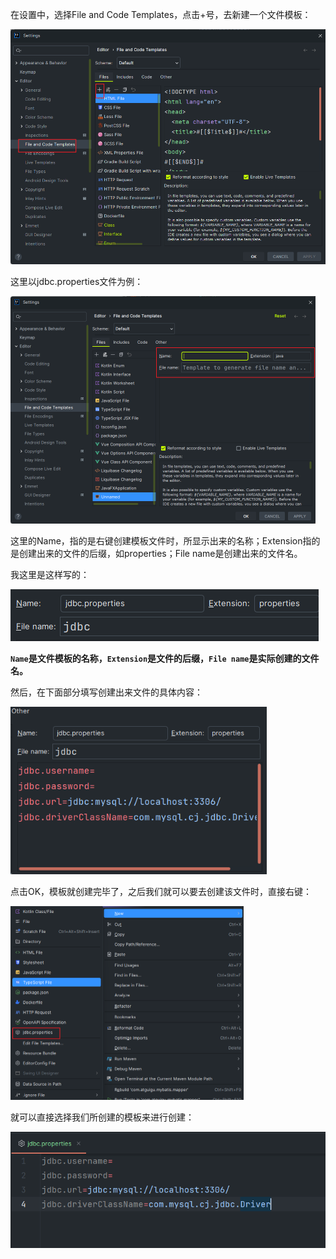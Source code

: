 在设置中，选择File and Code Templates，点击+号，去新建一个文件模板：

![image-20240520111708484](..\images\image-20240520111708484.png)

这里以jdbc.properties文件为例：

<img src="..\images\image-20240520111913145.png" alt="image-20240520111913145" style="zoom:50%;" /> 

这里的Name，指的是右键创建模板文件时，所显示出来的名称；Extension指的是创建出来的文件的后缀，如properties；File name是创建出来的文件名。

我这里是这样写的：

![image-20240520112519830](..\images\image-20240520112519830.png) 

**`Name`是文件模板的名称，`Extension`是文件的后缀，`File name`是实际创建的文件名。**

然后，在下面部分填写创建出来文件的具体内容：

<img src="..\images\image-20240520112535701.png" alt="image-20240520112535701" style="zoom: 80%;" /> 

点击OK，模板就创建完毕了，之后我们就可以要去创建该文件时，直接右键：

<img src="..\images\image-20240520112311195.png" alt="image-20240520112311195" style="zoom:50%;" /> 

就可以直接选择我们所创建的模板来进行创建：

<img src="..\images\image-20240520112625954.png" alt="image-20240520112625954" style="zoom:80%;" /> 
